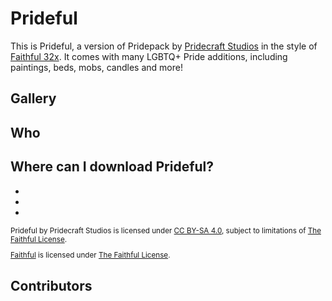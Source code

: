 <!-- Copyright (c) 2023-2024 Pridecraft Studios & contributors
	 SPDX-License-Identifier: CC-BY-SA-4.0
	 https://git.pridecraft.gay/website/blob/HEAD/LICENSE-CC-BY-SA-4.0 -->
<script lang="ts">
import Badge from '$lib/components/BadgeRaw.svelte';
import Badges from '$lib/components/Badges.svelte';
import Picture from '$lib/components/Picture.svelte';
import Developers from '$lib/components/Developers.svelte';
import DynPicture from '$lib/components/DynPicture.svelte';
import YouTube from '$lib/components/YouTube.svelte';

import { Modrinth, CurseForge, GitHubDownloads, GitHubCommits } from '$lib/shields';
import { Who, Socials, Donate, WwpMusic } from '$lib/boilerplate';

</script>

<!-- Cuties -->

# Prideful

<aside class="shields">
<Modrinth modid="prideful"/>
<CurseForge modid="prideful" type="texture-packs" projectid="1145806"/>
<GitHubDownloads modid="prideful" />
<GitHubCommits modid="prideful" />
</aside>

This is Prideful, a version of Pridepack by [Pridecraft Studios] in the style of [Faithful 32x].
It comes with many LGBTQ+ Pride additions, including paintings, beds, mobs, candles and more!

<Donate/>

## Gallery

<p class="gallery prioritize-2">

<YouTube id="ZyazvpZAmGU" title="Pridepack Trailer on YouTube." />

<Picture name="prideful/banner" order="avif" original="avif"
	alt="The Prideful banner, featuring a rainbow bed, a bii, an aroace axolotl, a sleeping fox,
		chiseled bookshelves with rainbow-colored books, and a gay flag painting."
/>

<DynPicture name="bookshelves" fallback="jpeg" fallbackSize="3840x2160" original order="avif"
	alt="Pride-themed chiseled bookshelves, candles and biis surrounding an enchanting table in a lush cave."
/>

<DynPicture name="aquarium" fallback="jpeg" fallbackSize="3840x2160" original order="avif"
	alt="Trans, lesbian, progress and aroace themed axolotls in an aquarium,
		featuring pride, lesbian and asexual flag paintings to the left."
/>

<DynPicture name="gallery" fallback="jpeg" fallbackSize="3840x2160" original order="avif"
	alt="A gallery featuring the pansexual, progress, rainbow and bisexual pride flags, along with an ally flag."
/>

<DynPicture name="foxes" fallback="jpeg" fallbackSize="3840x2160" original order="avif"
	alt="Two foxes in front of a fire place,
		one of which is sleeping while the other is wearing pink &amp; white striped thigh-high socks."
/>

<DynPicture name="bedroom" fallback="jpeg" fallbackSize="3840x2160" original order="avif"
	alt="A bedroom featuring pride-themed candles and bed, with a sniffer peeking in."
/>

</p>

## Who

<Who/>

## Where can I download Prideful?

<ul class="badges">
<li><Badge id="modrinth" rel="me" link="https://modrinth.com/resourcepack/prideful" ext="svg" head="Available on" name="Modrinth"/></li>
<li><Badge id="curseforge" rel="me" link="https://www.curseforge.com/minecraft/texture-packs/prideful" ext="svg" head="Available on" name="CurseForge"/></li>
<li><Badge id="github" rel="me" link="https://github.com/Pridecraft-Studios/prideful" ext="svg" head="Available on" name="GitHub"/></li>
</ul>

<small>

Prideful by Pridecraft Studios is licensed under [CC BY-SA 4.0](https://creativecommons.org/licenses/by-sa/4.0/),
subject to limitations of [The Faithful License].

<WwpMusic />

[Faithful] is licensed under [The Faithful License].

</small>

<Socials/>

## Contributors

<Developers type="small"/>

[Pridecraft Studios]: /
[Faithful]: https://faithfulpack.net/
[Faithful 32x]: https://faithfulpack.net/downloads#Faithful%2032x
[The Faithful License]: https://faithfulpack.net/license

